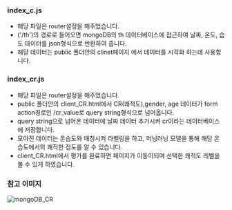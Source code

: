 ### index_c.js
  * 해당 파일은 router설정을 해주었습니다.
  * ('/th')의 경로로 들어오면 mongoDB의 th 데이터베이스에 접근하여 날짜, 온도, 습도 데이터를 json형식으로 반환하여 줍니다.
  * 해당 데이터는 public 폴더안의 clinet페이지 에서 데이터를 시각화 하는데 사용합니다.

### index_cr.js
  * 해당 파일은 router설정을 해주었습니다.
  * public 폴더안의 client_CR.html에서 CR(쾌적도),gender, age 데이터가 form action경로인 /cr_value로 query string형식으로 넘어옵니다.
  * query string으로 넘어온 데이터에 날짜 데이터 추가시켜 cr이라는 데이터베이스에 저장합니다.
  * 모아진 데이터는 온습도와 매칭시켜 라벨링을 하고, 머닝러닝 모델을 통해 해당 온습도에서의 쾌적한 정도를 알 수 있습니다.
  * client_CR.html에서 평가를 완료하면 페이지가 이동이되며 선택한 쾌적도 레벨을 볼 수 있게 하였습니다.


### 참고 이미지
  ![mongoDB_CR]('./express/img/mongoDB_CR.PNG')
